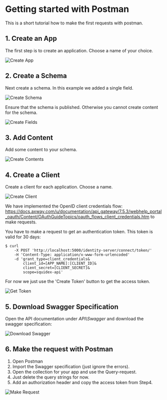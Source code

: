 # Getting started with Postman

This is a short tutorial how to make the first requests with postman.

## 1. Create an App

The first step is to create an application. Choose a name of your choice.

![Create App](../images/articles/postman/create-app.png)


## 2. Create a Schema

Next create a schema. In this example we added a single field. 

![Create Schema](../images/articles/postman/create-schema.png)

Ensure that the schema is published. Otherwise you cannot create content for the schema.

![Create Fields](../images/articles/postman/create-fields.png)

## 3. Add Content

Add some content to your schema.

![Create Contents](../images/articles/postman/create-content.png)

## 4. Create a Client

Create a client for each application. Choose a name.

![Create Client](../images/articles/postman/create-client.png)

We have implemented the OpenID client credentials flow: https://docs.axway.com/u/documentation/api_gateway/7.5.3/webhelp_portal_oauth/Content/OAuthGuideTopics/oauth_flows_client_credentials.htm to make requests.

You have to make a request to get an authentication token. This token is valid for 30 days:

    $ curl
        -X POST 'http://localhost:5000/identity-server/connect/token/' 
        -H 'Content-Type: application/x-www-form-urlencoded' 
        -d 'grant_type=client_credentials&
            client_id=[APP_NAME]:[CLIENT_ID]&
            client_secret=[CLIENT_SECRET]&
            scope=squidex-api'

For now we just use the 'Create Token' button to get the access token.

![Get Token](../images/articles/postman/get-token.png)

## 5. Download Swagger Specification

Open the API documentation under *API\Swagger* and download the swagger specification:

![Download Swagger](../images/articles/postman/download-swagger.png)

## 6. Make the request with Postman

1. Open Postman
2. Import the Swagger specification (just ignore the errors).
3. Open the collection for your app and use the Query-request.
4. Just delete the query strings for now.
5. Add an authorization header and copy the access token from Step4.


![Make Request](../images/articles/postman/make-request.png)